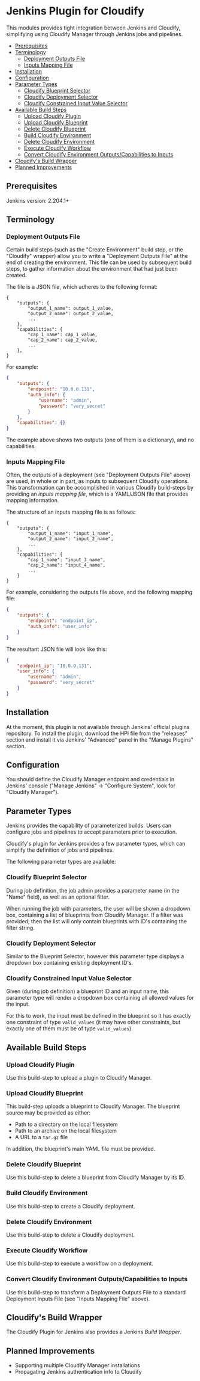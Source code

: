 # Jenkins Plugin for Cloudify

This modules provides tight integration between Jenkins and Cloudify, simplifying using
Cloudify Manager through Jenkins jobs and pipelines.

* [Prerequisites](#prerequisites)
* [Terminology](#terminology)
    * [Deployment Outputs File](#deployment-outputs-file)
    * [Inputs Mapping File](#inputs-mapping-file)
* [Installation](#installation)
* [Configuration](#configuration)
* [Parameter Types](#parameter-types)
    * [Cloudify Blueprint Selector](#cloudify-blueprint-selector)
    * [Cloudify Deployment Selector](#cloudify-deployment-selector)
    * [Cloudify Constrained Input Value Selector](#cloudify-constrained-input-value-selector)
* [Available Build Steps](#available-build-steps)
    * [Upload Cloudify Plugin](#upload-cloudify-plugin)
    * [Upload Cloudify Blueprint](#upload-cloudify-blueprint)
    * [Delete Cloudify Blueprint](#delete-cloudify-blueprint)
    * [Build Cloudify Environment](#build-cloudify-environment)
    * [Delete Cloudify Environment](#delete-cloudify-environment)
    * [Execute Cloudify Workflow](#execute-cloudify-workflow)
    * [Convert Cloudify Environment Outputs/Capabilities to Inputs](#convert-cloudify-environment-outputs-capabilities-to-inputs)
* [Cloudify's Build Wrapper](#cloudify-s-build-wrapper)
* [Planned Improvements](#planned-improvements)

## Prerequisites

Jenkins version: 2.204.1+

## Terminology

### Deployment Outputs File

Certain build steps (such as the "Create Environment" build step, or the "Cloudify" wrapper) allow
you to write a "Deployment Outputs File" at the end of creating the environment. This file can be
used by subsequent build steps, to gather information about the environment that had just been
created.

The file is a JSON file, which adheres to the following format:

```
{
    "outputs": {
        "output_1_name": output_1_value,
        "output_2_name": output_2_value,
        ...
    },
    "capabilities": {
        "cap_1_name": cap_1_value,
        "cap_2_name": cap_2_value,
        ...
    },
}
```

For example:

```json
{
    "outputs": {
        "endpoint": "10.0.0.131",
        "auth_info": {
            "username": "admin",
            "password": "very_secret"
        }
    },
    "capabilities": {}
}
```

The example above shows two outputs (one of them is a dictionary), and no capabilities.

### Inputs Mapping File

Often, the outputs of a deployment (see "Deployment Outputs File" above) are used, in whole or in part, as inputs
to subsequent Cloudify operations. This transformation can be accomplished in various Cloudify build-steps
by providing an *inputs mapping file*, which is a YAML/JSON file that provides mapping information.

The structure of an inputs mapping file is as follows:

```
{
    "outputs": {
        "output_1_name": "input_1_name",
        "output_2_name": "input_2_name",
        ...
    },
    "capabilities": {
        "cap_1_name": "input_3_name",
        "cap_2_name": "input_4_name",
        ...
    }
}
```

For example, considering the outputs file above, and the following mapping file:

```json
{
    "outputs": {
        "endpoint": "endpoint_ip",
        "auth_info": "user_info"
    }
}
```

The resultant JSON file will look like this:

```json
{
    "endpoint_ip": "10.0.0.131",
    "user_info": {
        "username": "admin",
        "password": "very_secret"
    }
}
```

## Installation

At the moment, this plugin is not available through Jenkins' official plugins repository.
To install the plugin, download the HPI file from the "releases" section and install it
via Jenkins' "Advanced" panel in the "Manage Plugins" section.

## Configuration

You should define the Cloudify Manager endpoint and credentials in Jenkins' console ("Manage Jenkins" ->
"Configure System", look for "Cloudify Manager").

## Parameter Types

Jenkins provides the capability of parameterized builds. Users can configure jobs and pipelines to
accept parameters prior to execution.

Cloudify's plugin for Jenkins provides a few parameter types, which can simplify the definition of
jobs and pipelines.

The following parameter types are available:

### Cloudify Blueprint Selector

During job definition, the job admin provides a parameter name (in the "Name" field),
as well as an optional filter.

When running the job with parameters, the user will be shown a dropdown box, containing a list of
blueprints from Cloudify Manager. If a filter was provided, then the list will only contain
blueprints with ID's containing the filter string.

### Cloudify Deployment Selector

Similar to the Blueprint Selector, however this parameter type displays a dropdown box containing
existing deployment ID's.

### Cloudify Constrained Input Value Selector

Given (during job definition) a blueprint ID and an input name, this parameter type
will render a dropdown box containing all allowed values for the input.

For this to work, the input must be defined in the blueprint so it has exactly
one constraint of type `valid_values` (it may have other constraints, but exactly one of them
must be of type `valid_values`).

## Available Build Steps

### Upload Cloudify Plugin

Use this build-step to upload a plugin to Cloudify Manager.

### Upload Cloudify Blueprint

This build-step uploads a blueprint to Cloudify Manager. The blueprint source may be provided as either:

* Path to a directory on the local filesystem
* Path to an archive on the local filesystem
* A URL to a `tar.gz` file

In addition, the blueprint's main YAML file must be provided.

### Delete Cloudify Blueprint

Use this build-step to delete a blueprint from Cloudify Manager by its ID.

### Build Cloudify Environment

Use this build-step to create a Cloudify deployment.

### Delete Cloudify Environment

Use this build-step to delete a Cloudify deployment.

### Execute Cloudify Workflow

Use this build-step to execute a workflow on a deployment.

### Convert Cloudify Environment Outputs/Capabilities to Inputs

Use this build-step to transform a Deployment Outputs File to a standard Deployment Inputs File
(see "Inputs Mapping File" above).

## Cloudify's Build Wrapper

The Cloudify Plugin for Jenkins also provides a Jenkins *Build Wrapper*.

## Planned Improvements

* Supporting multiple Cloudify Manager installations
* Propagating Jenkins authentication info to Cloudify